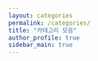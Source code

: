 ```yaml
---
layout: categories
permalink: /categories/
title: "카테고리 모음"
author_profile: true
sidebar_main: true
---
```

